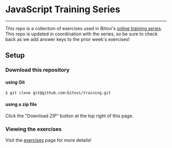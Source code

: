 # JavaScript Training Series
---

This repo is a collection of exercises used in Bitovi's [online training series](http://blog.bitovi.com/free-weekly-online-javascript-training/). This repo is updated in coordination with the series, so be sure to check back as we add answer keys to the prior week's exercises!

## Setup

### Download this repository

#### using Git

```
$ git clone git@github.com:bitovi/training.git
```

#### using a zip file

Click the "Download ZIP" button at the top right of this page.

### Viewing the exercises

Visit the [exercises](https://github.com/bitovi/training/blob/master/exercises.md) page for more details!
